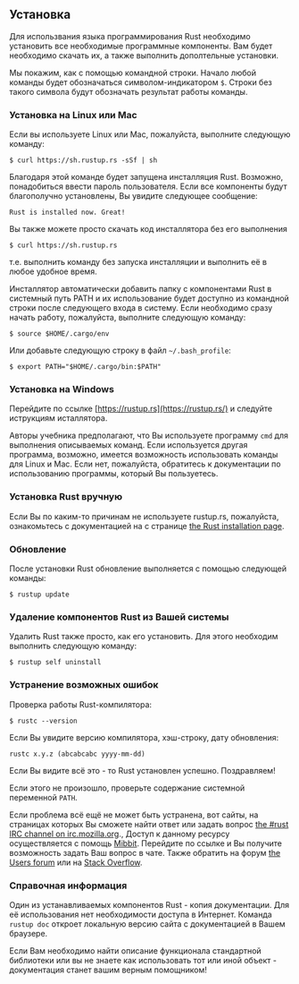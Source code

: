 ## Установка

Для использвания языка программирования Rust необходимо установить все необходимые
программные компоненты. Вам будет необходимо скачать их, а также выполнить
дополтельные установки.

Мы покажим, как с помощью командной строки. Начало любой команды будет обозначаться
символом-индикатором `$`. Строки без такого символа будут обозначать результат
работы команды.

### Установка на Linux или Mac

Если вы используете Linux или Mac, пожалуйста, выполните следующую команду:

```shell
$ curl https://sh.rustup.rs -sSf | sh
```

Благодаря этой команде будет запущена инсталляция Rust. Возможно, понадобиться
ввести пароль пользователя. Если все компоненты будут благополучно установлены,
Вы увидите следующее сообщение:

```shell
Rust is installed now. Great!
```

Вы также можете просто скачать код инсталлятора без его выполнения

```shell
$ curl https://sh.rustup.rs
```

т.е. выполнить команду без запуска инсталляции и выполнить её в любое удобное время.

Инсталлятор автоматически добавить папку с компонентами Rust в системный путь PATH
и их использование будет доступно из командной строки после следующего входа в
систему. Если необходимо сразу начать работу, пожалуйста, выполните следующую команду:

```shell
$ source $HOME/.cargo/env
```

Или добавьте следующую строку в файл `~/.bash_profile`:

```shell
$ export PATH="$HOME/.cargo/bin:$PATH"
```

### Установка на Windows

Перейдите по ссылке [https://rustup.rs](https://rustup.rs/)<!-- ignore --> и
следуйте иструкциям исталлятора.

Авторы учебника предполагают, что Вы используете программу `cmd` для выполнения
описываемых команд. Если используется другая программа, возможно, имеется возможность
использовать команды для Linux и Mac. Если нет, пожалуйста, обратитесь к документации
по использованию программы, который Вы пользуетесь.

### Установка Rust вручную

Если Вы по каким-то причинам не используете rustup.rs, пожалуйста, ознакомьтесь с
документацией на с странице [the Rust installation page](https://www.rust-lang.org/install.html).

### Обновление

После установки Rust обновление выполняется с помощью следующей команды:

```shell
$ rustup update
```

### Удаление компонентов Rust из Вашей системы

Удалить Rust также просто, как его установить. Для этого необходим выполнить
следующую команду:

```shell
$ rustup self uninstall
```

### Устранение возможных ошибок

Проверка работы Rust-компилятора:

```shell
$ rustc --version
```

Если Вы увидите версию компилятора, хэш-строку, дату обновления:

```shell
rustc x.y.z (abcabcabc yyyy-mm-dd)
```

Если Вы видите всё это - то Rust установлен успешно. Поздравляем!

Если этого не произошло, проверьте содержание системной переменной `PATH`.

Если проблема всё ещё не может быть устранена, вот сайты, на страницах которых Вы
сможете найти ответ или задать вопрос [the #rust IRC channel on irc.mozilla.org][irc].<!-- ignore -->,
Доступ к данному ресурсу осуществляется с помощь [Mibbit][mibbit]. Перейдите по
ссылке и Вы получите возможность задать Ваш вопрос в чате. Также обратить на форум
[the Users forum][users] или на [Stack Overflow][stackoverflow].

[irc]: irc://irc.mozilla.org/#rust
[mibbit]: http://chat.mibbit.com/?server=irc.mozilla.org&channel=%23rust
[users]: https://users.rust-lang.org/
[stackoverflow]: http://stackoverflow.com/questions/tagged/rust

### Справочная информация

Один из устанавливаемых компонентов Rust - копия документации. Для её использования
нет необходимости доступа в Интернет. Команда `rustup doc` откроет локальную версию
сайта с документацией в Вашем браузере.

Если Вам необходимо найти описание функционала стандартной библиотеки или
вы не знаете как использовать тот или иной объект - документация станет вашим
верным помощником!
